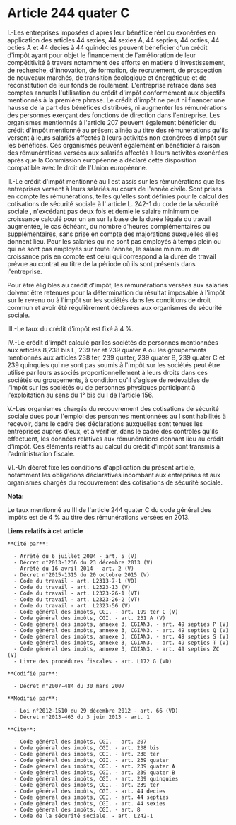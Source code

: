 # Article 244 quater C

I.-Les entreprises imposées d'après leur bénéfice réel ou exonérées en application des articles 44 sexies, 44 sexies A, 
44 septies, 44 octies, 44 octies A et 44 decies à 44 quindecies peuvent bénéficier d'un crédit d'impôt ayant pour objet le
financement de l'amélioration de leur compétitivité à travers notamment des efforts en matière d'investissement, de
recherche, d'innovation, de formation, de recrutement, de prospection de nouveaux marchés, de transition écologique et
énergétique et de reconstitution de leur fonds de roulement. L'entreprise retrace dans ses comptes annuels l'utilisation du
crédit d'impôt conformément aux objectifs mentionnés à la première phrase. Le crédit d'impôt ne peut ni financer une hausse
de la part des bénéfices distribués, ni augmenter les rémunérations des personnes exerçant des fonctions de direction dans
l'entreprise. Les organismes mentionnés à l'article 207 peuvent également bénéficier du crédit d'impôt mentionné au présent
alinéa au titre des rémunérations qu'ils versent à leurs salariés affectés à leurs activités non exonérées d'impôt sur les
bénéfices. Ces organismes peuvent également en bénéficier à raison des rémunérations versées aux salariés affectés à leurs
activités exonérées après que la Commission européenne a déclaré cette disposition compatible avec le droit de l'Union
européenne. 

II.-Le crédit d'impôt mentionné au I est assis sur les rémunérations que les entreprises versent à leurs salariés au cours de
l'année civile. Sont prises en compte les rémunérations, telles qu'elles sont définies pour le calcul des cotisations de
sécurité sociale à l'
article L. 242-1 du code de la sécurité sociale
, n'excédant pas deux fois et demie le salaire minimum de croissance calculé pour un an sur la base de la durée légale du
travail augmentée, le cas échéant, du nombre d'heures complémentaires ou supplémentaires, sans prise en compte des
majorations auxquelles elles donnent lieu. Pour les salariés qui ne sont pas employés à temps plein ou qui ne sont pas
employés sur toute l'année, le salaire minimum de croissance pris en compte est celui qui correspond à la durée de travail
prévue au contrat au titre de la période où ils sont présents dans l'entreprise. 

Pour être éligibles au crédit d'impôt, les rémunérations versées aux salariés doivent être retenues pour la détermination du
résultat imposable à l'impôt sur le revenu ou à l'impôt sur les sociétés dans les conditions de droit commun et avoir été
régulièrement déclarées aux organismes de sécurité sociale. 

III.-Le taux du crédit d'impôt est fixé à 4 %. 

IV.-Le crédit d'impôt calculé par les sociétés de personnes mentionnées aux articles 8,238 bis 
L, 239 ter et 239 quater A ou les groupements mentionnés aux articles 238 ter, 239 quater, 239 quater B, 239 quater C et 239
quinquies qui ne sont pas soumis à l'impôt sur les sociétés peut être utilisé par leurs associés proportionnellement à leurs
droits dans ces sociétés ou groupements, à condition qu'il s'agisse de redevables de l'impôt sur les sociétés ou de personnes
physiques participant à l'exploitation au sens du 1° bis du I de l'article 156. 

V.-Les organismes chargés du recouvrement des cotisations de sécurité sociale dues pour l'emploi des personnes mentionnées au
I sont habilités à recevoir, dans le cadre des déclarations auxquelles sont tenues les entreprises auprès d'eux, et à
vérifier, dans le cadre des contrôles qu'ils effectuent, les données relatives aux rémunérations donnant lieu au crédit
d'impôt. Ces éléments relatifs au calcul du crédit d'impôt sont transmis à l'administration fiscale. 

VI.-Un décret fixe les conditions d'application du présent article, notamment les obligations déclaratives incombant aux
entreprises et aux organismes chargés du recouvrement des cotisations de sécurité sociale.

**Nota:**

Le taux mentionné au III de l'article 244 quater C du code général des impôts est de 4 % au titre des rémunérations versées
en 2013.

**Liens relatifs à cet article**

	**Cité par**:

	  - Arrêté du 6 juillet 2004 - art. 5 (V)
	  - Décret n°2013-1236 du 23 décembre 2013 (V)
	  - Arrêté du 16 avril 2014 - art. 2 (V)
	  - Décret n°2015-1315 du 20 octobre 2015 (V)
	  - Code du travail - art. L2313-7-1 (VD)
	  - Code du travail - art. L2323-13 (V)
	  - Code du travail - art. L2323-26-1 (VT)
	  - Code du travail - art. L2323-26-2 (VT)
	  - Code du travail - art. L2323-56 (V)
	  - Code général des impôts, CGI. - art. 199 ter C (V)
	  - Code général des impôts, CGI. - art. 231 A (V)
	  - Code général des impôts, annexe 3, CGIAN3. - art. 49 septies P (V)
	  - Code général des impôts, annexe 3, CGIAN3. - art. 49 septies Q (V)
	  - Code général des impôts, annexe 3, CGIAN3. - art. 49 septies S (V)
	  - Code général des impôts, annexe 3, CGIAN3. - art. 49 septies T (V)
	  - Code général des impôts, annexe 3, CGIAN3. - art. 49 septies ZC (V)
	  - Livre des procédures fiscales - art. L172 G (VD)

	**Codifié par**:

	  - Décret n°2007-484 du 30 mars 2007

	**Modifié par**:

	  - Loi n°2012-1510 du 29 décembre 2012 - art. 66 (VD)
	  - Décret n°2013-463 du 3 juin 2013 - art. 1

	**Cite**:

	  - Code général des impôts, CGI. - art. 207
	  - Code général des impôts, CGI. - art. 238 bis
	  - Code général des impôts, CGI. - art. 238 ter
	  - Code général des impôts, CGI. - art. 239 quater
	  - Code général des impôts, CGI. - art. 239 quater A
	  - Code général des impôts, CGI. - art. 239 quater B
	  - Code général des impôts, CGI. - art. 239 quinquies
	  - Code général des impôts, CGI. - art. 239 ter
	  - Code général des impôts, CGI. - art. 44 decies
	  - Code général des impôts, CGI. - art. 44 septies
	  - Code général des impôts, CGI. - art. 44 sexies
	  - Code général des impôts, CGI. - art. 8
	  - Code de la sécurité sociale. - art. L242-1
